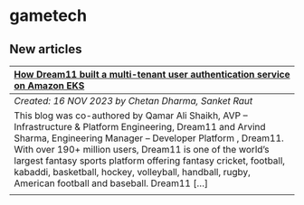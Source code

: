 # gametech

## New articles

| [How Dream11 built a multi-tenant user authentication service on Amazon EKS](https://aws.amazon.com/blogs/gametech/5359-2/) |
|:----------|
| *Created: 16 NOV 2023 by Chetan Dharma, Sanket Raut* | 
| This blog was co-authored by Qamar Ali Shaikh, AVP – Infrastructure & Platform Engineering, Dream11 and Arvind Sharma, Engineering Manager – Developer Platform , Dream11. With over 190+ million users, Dream11 is one of the world’s largest fantasy sports platform offering fantasy cricket, football, kabaddi, basketball, hockey, volleyball, handball, rugby, American football and baseball. Dream11 […] | 
|  | 

